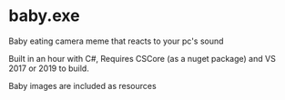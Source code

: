 # baby.exe
Baby eating camera meme that reacts to your pc's sound


Built in an hour with C#, Requires CSCore (as a nuget package) and VS 2017 or 2019 to build.

Baby images are included as resources
